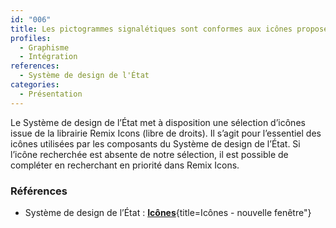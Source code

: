```yaml
---
id: "006"
title: Les pictogrammes signalétiques sont conformes aux icônes proposées par le Système de design de l’État
profiles:
  - Graphisme
  - Intégration
references:
  - Système de design de l'État
categories:
  - Présentation
---
```


Le Système de design de l’État met à disposition une sélection d’icônes issue de la librairie Remix Icons (libre de droits). Il s’agit pour l’essentiel des icônes utilisées par les composants du Système de design de l’État. Si l’icône recherchée est absente de notre sélection, il est possible de compléter en recherchant en priorité dans Remix Icons.

### Références

* Système de design de l’État : [**Icônes**](https://www.systeme-de-design.gouv.fr/fondamentaux/icones){title=Icônes - nouvelle fenêtre"}
